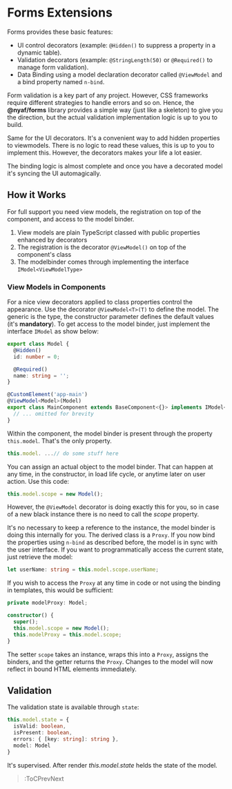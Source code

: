 # Forms Extensions

Forms provides these basic features:

* UI control decorators (example: `@Hidden()` to suppress a property in a dynamic table).
* Validation decorators (example: `@StringLength(50)` or `@Required()` to manage form validation).
* Data Binding using a model declaration decorator called `@ViewModel` and a bind property named `n-bind`.

Form validation is a key part of any project. However, CSS frameworks require different strategies to handle errors and so on. Hence, the **@nyaf/forms** library provides a simple way (just like a skeleton) to give you the direction, but the actual validation implementation logic is up to you to build.

Same for the UI decorators. It's a convenient way to add hidden properties to viewmodels. There is no logic to read these values, this is up to you to implement this. However, the decorators makes your life a lot easier.

The binding logic is almost complete and once you have a decorated model it's syncing the UI automagically.

## How it Works

For full support you need view models, the registration on top of the component, and access to the model binder.

1. View models are plain TypeScript classed with public properties enhanced by decorators
2. The registration is the decorator `@ViewModel()` on top of the component's class
3. The modelbinder comes through implementing the interface `IModel<ViewModelType>`


### View Models in Components

For a nice view decorators applied to class properties control the appearance. Use the decorator `@ViewModel<T>(T)` to define the model. The generic is the type, the constructor parameter defines the default values (it's **mandatory**). To get access to the model binder, just implement the interface `IModel` as show below:

~~~ts
export class Model {
  @Hidden()
  id: number = 0;

  @Required()
  name: string = '';
}

@CustomElement('app-main')
@ViewModel<Model>(Model)
export class MainComponent extends BaseComponent<{}> implements IModel<Model> {
  // ... omitted for brevity
}
~~~

Within the component, the model binder is present through the property `this.model`. That's the only property.

~~~ts
this.model. ...// do some stuff here
~~~

You can assign an actual object to the model binder. That can happen at any time, in the constructor, in load life cycle, or anytime later on user action. Use this code:

~~~ts
this.model.scope = new Model();
~~~

However, the `@ViewModel` decorator is doing exactly this for you, so in case of a new black instance there is no need to call the *scope* property.

It's no necessary to keep a reference to the instance, the model binder is doing this internally for you. The derived class is a `Proxy`. If you now bind the properties using `n-bind` as described before, the model is in sync with the user interface. If you want to programmatically access the current state, just retrieve the model:

~~~ts
let userName: string = this.model.scope.userName;
~~~

If you wish to access the `Proxy` at any time in code or not using the binding in templates, this would be sufficient:

~~~ts
private modelProxy: Model;

constructor() {
  super();
  this.model.scope = new Model();
  this.modelProxy = this.model.scope;
}
~~~

The setter `scope` takes an instance, wraps this into a `Proxy`, assigns the binders, and the getter returns the `Proxy`. Changes to the model will now reflect in bound HTML elements immediately.

## Validation

The validation state is available through `state`:

~~~ts
this.model.state = {
  isValid: boolean,
  isPresent: boolean,
  errors: { [key: string]: string },
  model: Model
}
~~~

It's supervised. After render *this.model.state* helds the state of the model.


> :ToCPrevNext
